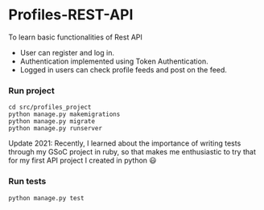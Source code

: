 # Profiles-REST-API
To learn basic functionalities of Rest API
 - User can register and log in.
 - Authentication implemented using Token Authentication.
 - Logged in users can check profile feeds and post on the feed.

### Run project  
<code>cd src/profiles_project</code>  
<code>python manage.py makemigrations</code>  
<code>python manage.py migrate</code>  
<code>python manage.py runserver</code>

Update 2021: Recently, I learned about the importance of writing tests through my GSoC project in ruby, so that makes me enthusiastic to try that for my first API project I created in python :smiley:
### Run tests
<code>python manage.py test</code> 

